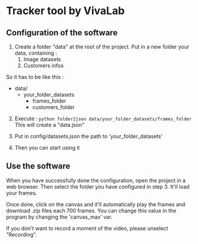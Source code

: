 # Tracker tool by VivaLab

## Configuration of the software
1) Create a folder "data" at the root of the project. Put in a new folder your data, containing : 
    1) Image datasets 
    2) Customers infos  
  
  So it has to be like this :  
  * data/
    * your_folder_datasets
        * frames_folder
        * customers_folder
        
2) Execute : `python folder2json data/your_folder_datasets/frames_folder`
This will create a "data.json" 

3) Put in config/datasets.json the path to 'your_folder_datasets'

4) Then you can start using it


## Use the software

When you have successfully done the configuration, open the project in a web browser. 
Then select the folder you have configured in step 3. It'll load your frames.    
  
Once done, click on the canvas and it'll automatically play the frames and 
download .zip files each 700 frames. You can change this value in the program by changing the 'canvas_max'
var.  
  
If you don't want to record a moment of the video, please unselect "Recording".
